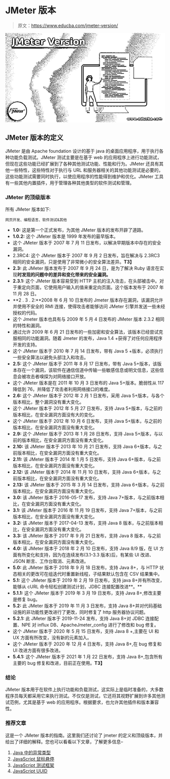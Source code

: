 # JMeter 版本

> 原文：<https://www.educba.com/jmeter-version/>

![JMeter Version](img/6d86aeb8b2999488a9f10403b52e3ac8.png)



## JMeter 版本的定义

JMeter 是由 Apache foundation 设计的基于 java 的桌面应用程序，用于执行各种功能负载测试。JMeter 测试主要是在基于 web 的应用程序上进行功能测试，但现在这些功能已经扩展到了各种其他测试功能、性能和行为。JMeter 还具有其他一些特性，这些特性对于执行与 URL 和服务器相关的其他功能测试是必要的，这些功能测试需要同时执行，以使应用程序的性能得到维护和优化。JMeter 工具有一些其他内置插件，用于管理各种其他类型的软件测试和管理。

### JMeter 的顶级版本

所有 JMeter 版本如下:

<small>网页开发、编程语言、软件测试&其他</small>

*   **1.0:** 这是第一个正式发布，为其他 JMeter 版本的发布开辟了道路。
*   **1.0.2:** 这个 JMeter 版本是 1999 年发布的最早版本。
*   这个 JMeter 版本于 2007 年 7 月 11 日发布，以解决早期版本中存在的安全漏洞。
*   2.3RC4: 这个 JMeter 版本于 2007 年 9 月 2 日发布，旨在解决与 2.3RC3 相同的安全漏洞，只是使用了非常微小的安全算法差异。**T3】**
*   **2.3:** 此 JMeter 版本发布于 2007 年 9 月 24 日，是为了解决 Ruby 语言在实现**时发现的问题中的差异和变化带来的安全漏洞。**
*   **2.3.1:** 这个 JMeter 版本容易受到 HTTP 主机的注入攻击，在头部被击中。对于重定向页面，它使用用户输入的值来重定向页面。这个版本发布于 2007 年 11 月 28 日。
*   **2 . 3 . 2:**2008 年 6 月 10 日发布的 Jmeter 版本存在漏洞，该漏洞允许并使用不安全的 RMI 连接，使得攻击者能够访问 JMeter 引擎并发送一些未经授权的代码。
*   这个 Jmeter 版本也具有与 2009 年 5 月 4 日发布的 JMeter 版本 2.3.2 相同的特性和漏洞。
*   通过允许 2009 年 6 月 21 日发布的一些加密和安全算法，该版本已经尝试克服相同的功能漏洞。随着 Jmeter 的发布，Java 1.4 +获得了对任何应用程序开发的支持。
*   这个 JMeter 版本于 2010 年 7 月 14 日发布，带有 Java 5 +版本，必须执行一些安全算法以避免头部注入和攻击。
*   **2.5:** 这个 JMeter 版本于 2011 年 8 月 17 日发布，带有 Java 5+版本，该版本存在一个漏洞，该软件在通信信道中传输一些敏感信息或明文信息，这些信息会被攻击者嗅探为对网络接口开放。
*   这个 JMeter 版本是在 2011 年 10 月 3 日发布的 Java 5+版本。脆弱性从 117 降低到 76，并降低了攻击者利用网络接口的难度。
*   **2.6:** 这个 JMeter 版本于 2012 年 2 月 1 日发布，采用 Java 5+版本，与各个版本相比，整个漏洞没有重大变化。
*   这个 JMeter 版本于 2012 年 5 月 27 日发布，支持 Java 5+版本，与之前的版本相比，在安全漏洞方面没有大的变化。
*   这个 JMeter 版本于 2012 年 10 月 6 日发布，支持 Java 5+版本，与之前的版本相比，在安全漏洞方面没有重大变化。
*   **2.9:** 这个 JMeter 版本于 2013 年 1 月 28 日发布，支持 Java 5+版本，与以前的版本相比，在安全漏洞方面没有重大变化。
*   **2.10:** 该 JMeter 版本于 2013 年 10 月 21 日发布，支持 Java 6+版本，与之前版本相比，在安全漏洞方面没有重大变化。
*   **2.11:** 该 JMeter 版本于 2014 年 1 月 5 日发布，支持 Java 6+版本，与之前版本相比，在安全漏洞方面没有重大变化。
*   **2.12:** 该 JMeter 版本于 2014 年 11 月 10 日发布，支持 Java 6+版本，与之前版本相比，在安全漏洞方面没有重大变化。
*   **2.13:** 该 JMeter 版本于 2015 年 3 月 14 日发布，支持 Java 6+版本，与之前版本相比，在安全漏洞方面没有重大变化。
*   **3.0:** 该 JMeter 版本于 2016-05-17 发布，支持 Java 7+版本，与之前版本相比，在安全漏洞方面没有重大变化。
*   **3.1:** 该 JMeter 版本于 2016 年 11 月 19 日发布，支持 Java 7+版本，与之前版本相比，在安全漏洞方面没有重大变化。
*   **3.2:** 该 JMeter 版本于 2017-04-13 发布，支持 Java 8 版本，与之前版本相比，在安全漏洞方面没有重大变化。
*   **3.3:** 该 JMeter 版本于 2017 年 9 月 21 日发布，支持 Java 8 版本，与之前版本相比，在安全漏洞方面没有重大变化。
*   **4.0:** 该 JMeter 版本于 2018 年 2 月 10 日发布，支持 Java 8/9 版，在 UI 方面有所变化和支持，因为在连续发布(3.1-3.3 版本)后，有某些 UI 改进、JSON 断言、工作台取消、元素改进。
*   **5.0:** 此 JMeter 版本于 2018 年 9 月 18 日发布，支持 Java 8+，与 HTTP 状态相关的更改可在组迭代时重置新线程，子结果默认包含在 CSV 结果集中。
*   **5.1:** 这个 JMeter 版本于 2019 年 2 月 19 日发布，支持 java 8+并有所改变，能够从 cURL 命令轻松创建测试计划，JDBC 连接配置改进**。**
*   **5.1.1:** 这个 JMeter 版本于 2019 年 3 月 19 日发布，支持 Java 8+,修改主要是修复 bug。
*   **5.2:** 此 JMeter 版本于 2019 年 11 月 3 日发布，支持 Java 8+并对代码基础设施的非功能性更改进行了更改，同时修复了 http 服务器协议问题。
*   **5.2.1:** 此 JMeter 版本于 2019-11-24 发布，支持 Java 8+对 JDBC 连接配置、NPE 对 influx DB、ApacheJmeter_config 进行了修改和 bug 修复。
*   这个 JMeter 版本于 2020 年 5 月 15 日发布，支持 Java 8 +,主要在 UI 和 UX 方面有所改变，没有新的元素加入。
*   这个 JMeter 版本于 2020 年 12 月 4 日发布，支持 Java 8+,在 bug 修复和 UI 改进方面有很多改进。
*   **5.4.1:** 这个 JMeter 版本于 2021 年 1 月 22 日发布，支持 Java 8+,包含所有主要的 bug 修复和改进，目前正在使用。**T3】**

### 结论

JMeter 版本用于在软件上执行功能和负载测试，这实际上是临时准备的，大多数程序员每天都采用它来执行测试。不仅仅是测试，它还将其视野扩展到许多其他测试范例，尤其是基于 web 的应用程序。根据要求，也允许其他插件和版本兼容性。

### 推荐文章

这是一个 JMeter 版本的指南。这里我们还讨论了 jmeter 的定义和顶级版本，并给出了详细的解释。您也可以看看以下文章，了解更多信息–

1.  [Java 中的异常类型](https://www.educba.com/types-of-exception-in-java/)
2.  [JavaScript 鼠标悬停](https://www.educba.com/javascript-mouseover/)
3.  [JavaScript 测试框架](https://www.educba.com/javascript-testing-frameworks/)
4.  [JavaScript UUID](https://www.educba.com/javascript-uuid/)